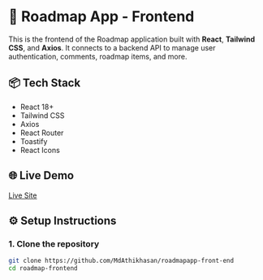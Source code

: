 # 🚀 Roadmap App - Frontend

This is the frontend of the Roadmap application built with **React**, **Tailwind CSS**, and **Axios**. It connects to a backend API to manage user authentication, comments, roadmap items, and more.

## 📦 Tech Stack

- React 18+
- Tailwind CSS
- Axios
- React Router
- Toastify
- React Icons

## 🌐 Live Demo

[Live Site](https://roadmapapp-front-end.vercel.app)

## ⚙️ Setup Instructions

### 1. Clone the repository

```bash
git clone https://github.com/MdAthikhasan/roadmapapp-front-end
cd roadmap-frontend
```
